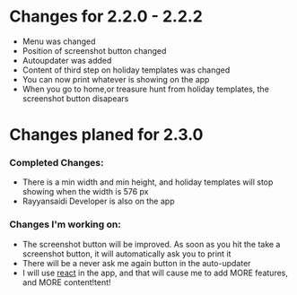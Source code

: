 # Changes for 2.2.0 - 2.2.2
- Menu was changed
- Position of screenshot button changed
- Autoupdater was added
- Content of third step on holiday templates was changed
- You can now print whatever is showing on the app
- When you go to home,or treasure hunt from holiday templates, the screenshot button disapears

# Changes planed for 2.3.0
### Completed Changes:
- There is a min width and min height, and holiday templates will stop showing when the width is 576 px
- Rayyansaidi Developer is also on the app
### Changes I'm working on:
- The screenshot button will be improved. As soon as you hit the take a screenshot button, it will automatically ask you to print it
- There will be a never ask me again button in the auto-updater
- I will use [react](https://reactjs.com/) in the app, and that will cause me to add MORE features, and MORE content!tent!